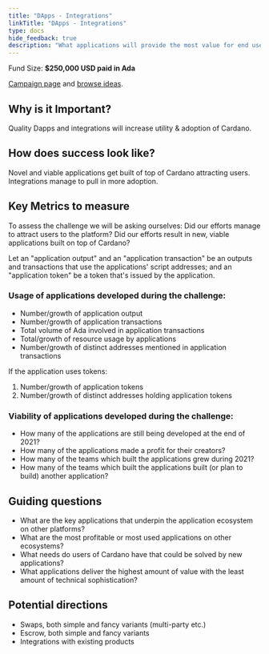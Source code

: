 ```yaml
---
title: "DApps - Integrations"
linkTitle: "DApps - Integrations"
type: docs
hide_feedback: true
description: "What applications will provide the most value for end users in 2022?"
---
```

Fund Size: **$250,000 USD paid in Ada**

[Campaign page](https://github.com/Catalyst-Challenges/F7-DApps-and-Integrations) and [browse ideas](https://quality-assurance-dao.gitbook.io/catalyst-fund-7-challenges/fund-7/dapps-and-integrations).


## Why is it Important?

Quality Dapps and integrations will increase utility & adoption of Cardano.

## How does success look like?

Novel and viable applications get built of top of Cardano attracting users. Integrations manage to pull in more adoption.


## Key Metrics to measure

To assess the challenge we will be asking ourselves: Did our efforts manage to attract users to the platform? Did our efforts result in new, viable applications built on top of Cardano?

Let an "application output" and an "application transaction" be an outputs and transactions that use the applications' script addresses; and an "application token" be a token that's issued by the application.

### Usage of applications developed during the challenge:

- Number/growth of application output
- Number/growth of application transactions
- Total volume of Ada involved in application transactions
- Total/growth of resource usage by applications
- Number/growth of distinct addresses mentioned in application transactions

If the application uses tokens:

1. Number/growth of application tokens
2. Number/growth of distinct addresses holding application tokens

### Viability of applications developed during the challenge:

- How many of the applications are still being developed at the end of 2021?
- How many of the applications made a profit for their creators?
- How many of the teams which built the applications grew during 2021?
- How many of the teams which built the applications built (or plan to build) another application?

## Guiding questions

- What are the key applications that underpin the application ecosystem on other platforms?
- What are the most profitable or most used applications on other ecosystems?
- What needs do users of Cardano have that could be solved by new applications?
- What applications deliver the highest amount of value with the least amount of technical sophistication?

## Potential directions

- Swaps, both simple and fancy variants (multi-party etc.)
- Escrow, both simple and fancy variants
- Integrations with existing products
